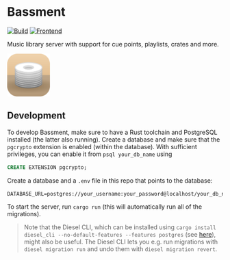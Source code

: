 # Bassment

[![Build](https://github.com/fwcd/bassment/actions/workflows/build.yml/badge.svg)](https://github.com/fwcd/bassment/actions/workflows/build.yml)
[![Frontend](https://github.com/fwcd/bassment/actions/workflows/frontend.yml/badge.svg)](https://github.com/fwcd/bassment/actions/workflows/frontend.yml)

Music library server with support for cue points, playlists, crates and more.

<img alt="Icon" src="icons/icon-rounded.svg" width="100">

## Development

<!-- TODO: Add instructions for setting up the frontend dev server (npm run web, etc.), bundling it for production (npm run build:web, etc.) and running the backend server for use in conjunction with the frontend dev server (cargo run -- --api-only --local-cors) -->

To develop Bassment, make sure to have a Rust toolchain and PostgreSQL installed (the latter also running). Create a database and make sure that the `pgcrypto` extension is enabled (within the database). With sufficient privileges, you can enable it from `psql your_db_name` using

```sql
CREATE EXTENSION pgcrypto;
```

Create a database and a `.env` file in this repo that points to the database:

```
DATABASE_URL=postgres://your_username:your_password@localhost/your_db_name
```

To start the server, run `cargo run` (this will automatically run all of the migrations).

> Note that the Diesel CLI, which can be installed using `cargo install diesel_cli --no-default-features --features postgres` (see [here](https://diesel.rs/guides/getting-started)), might also be useful. The Diesel CLI lets you e.g. run migrations with `diesel migration run` and undo them with `diesel migration revert`.
